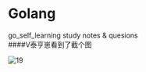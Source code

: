 # Golang
go_self_learning 
study notes &amp; quesions  
####V泰亨崽看到了截个图

![19](https://user-images.githubusercontent.com/124338898/226287054-b1e3c1d9-6ad0-4e86-a4b8-b4ad9eafb48b.jpg)
